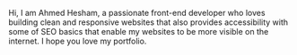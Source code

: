 Hi, I am Ahmed Hesham, a passionate front-end developer who loves building clean and responsive websites that also provides accessibility with some of SEO basics that enable my websites to be more visible on the internet. I hope you love my portfolio.
